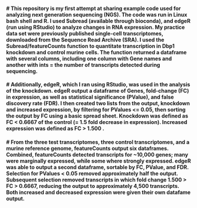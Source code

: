 <h4># This repository is my first attempt at sharing example code used for analyzing next generation sequencing (NGS). The code was run in Linux bash shell and R. I used Subread (available through bioconda), and edgeR (run using RStudio) to analyze changes in RNA expression. My practice data set were previously published single-cell transcriptomes, downloaded from the Sequence Read Archive (SRA). I used the Subread/featureCounts function to quantitate transcription in Dbp1 knockdown and control murine cells. The function returned a dataframe with several columns, including one column with Gene names and another with ints = the number of transcripts detected during sequencing.</h4>

<h4># Additionally, edgeR, which I ran using RStudio, was used in the analysis of the knockdown. edgeR output a dataframe of Genes, fold-change (FC) in expression, as well as statistical significance (PValue), and false discovery rate (FDR). I then created two lists from the output, knockdown and increased expression, by filtering for PValues <= 0.05, then sorting the output by FC using a basic spread sheet. Knockdown was defined as FC < 0.6667 of the control (= 1.5 fold decrease in expression). Increased expression was defined as FC > 1.500 .</h4>

<h4># From the three test transcriptomes, three control transcriptomes, and a murine reference genome, featureCounts output six dataframes. Combined, featureCounts detected transcripts for ~10,000 genes; many were marginally expressed, while some where strongly expressed. edgeR was able to output a second dataframe, sortable by FC, PValue, and FDR. Selection for PValues < 0.05 removed approximately half the output. Subsequent selection removed transcripts in which fold change 1.500 > FC > 0.6667, reducing the output to approximately 4,500 transcripts. Both increased and decreased expression were given their own datafame output.</h4>
